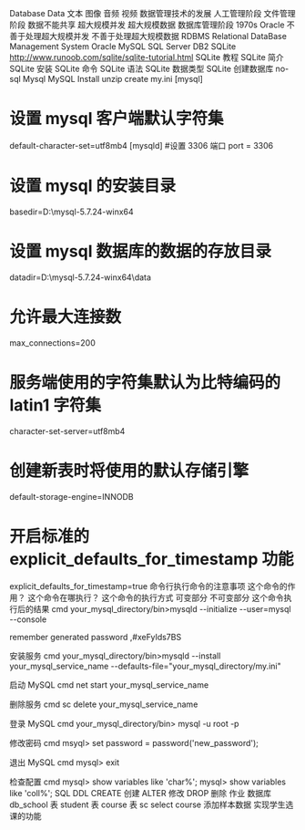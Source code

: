 Database
Data
文本
图像
音频
视频
数据管理技术的发展
人工管理阶段
文件管理阶段
数据不能共享
超大规模并发
超大规模数据
数据库管理阶段
1970s
Oracle
不善于处理超大规模并发
不善于处理超大规模数据
RDBMS
Relational DataBase Management System
Oracle
MySQL
SQL Server
DB2
SQLite
http://www.runoob.com/sqlite/sqlite-tutorial.html
SQLite 教程
SQLite 简介
SQLite 安装
SQLite 命令
SQLite 语法
SQLite 数据类型
SQLite 创建数据库
no-sql
Mysql
MySQL Install
unzip
create my.ini
[mysql]
# 设置 mysql 客户端默认字符集
default-character-set=utf8mb4 
[mysqld]
#设置 3306 端口
port = 3306 
# 设置 mysql 的安装目录
basedir=D:\mysql-5.7.24-winx64
# 设置 mysql 数据库的数据的存放目录
datadir=D:\mysql-5.7.24-winx64\data
# 允许最大连接数
max_connections=200
# 服务端使用的字符集默认为比特编码的 latin1 字符集
character-set-server=utf8mb4
# 创建新表时将使用的默认存储引擎
default-storage-engine=INNODB
# 开启标准的 explicit_defaults_for_timestamp 功能
explicit_defaults_for_timestamp=true
命令行执行命令的注意事项
这个命令的作用？
这个命令在哪执行？
这个命令的执行方式 可变部分 不可变部分
这个命令执行后的结果
cmd
your_mysql_directory/bin>mysqld --initialize --user=mysql --console

remember generated password ,#xeFyIds7BS

安装服务 cmd
your_mysql_directory/bin>mysqld --install your_mysql_service_name --defaults-file="your_mysql_directory/my.ini"

启动 MySQL cmd
net start your_mysql_service_name

删除服务 cmd
sc delete your_mysql_service_name

登录 MySQL cmd
your_mysql_directory/bin> mysql -u root -p

修改密码 cmd
msyql> set password = password('new_password');

退出 MySQL cmd
mysql> exit

检查配置 cmd
mysql> show variables like 'char%';
mysql> show variables like 'coll%';
SQL
DDL
CREATE 创建
ALTER 修改
DROP 删除
作业
数据库 db_school
表 student
表 course
表 sc select course
添加样本数据
实现学生选课的功能